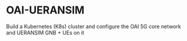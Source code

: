 # OAI-UERANSIM
Build a Kubernetes (K8s) cluster and configure the OAI 5G core network and UERANSIM GNB + UEs on it
